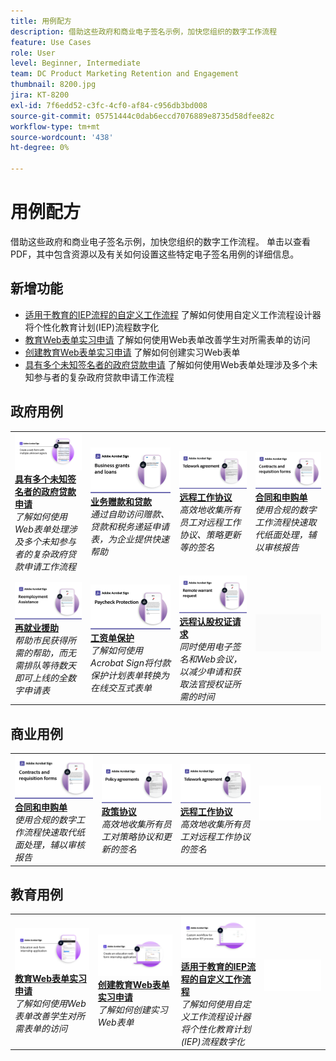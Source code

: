 ```yaml
---
title: 用例配方
description: 借助这些政府和商业电子签名示例，加快您组织的数字工作流程
feature: Use Cases
role: User
level: Beginner, Intermediate
team: DC Product Marketing Retention and Engagement
thumbnail: 8200.jpg
jira: KT-8200
exl-id: 7f6edd52-c3fc-4cf0-af84-c956db3bd008
source-git-commit: 05751444c0dab6eccd7076889e8735d58dfee82c
workflow-type: tm+mt
source-wordcount: '438'
ht-degree: 0%

---
```


# 用例配方

借助这些政府和商业电子签名示例，加快您组织的数字工作流程。 单击以查看PDF，其中包含资源以及有关如何设置这些特定电子签名用例的详细信息。

## 新增功能

* [适用于教育的IEP流程的自定义工作流程](usecase-edu-iep.md)
了解如何使用自定义工作流程设计器将个性化教育计划(IEP)流程数字化
* [教育Web表单实习申请](usecase-edu-intern.md)
了解如何使用Web表单改善学生对所需表单的访问
* [创建教育Web表单实习申请](usecase-edu-intern-create.md)
了解如何创建实习Web表单
* [具有多个未知签名者的政府贷款申请](webform-multiple-signers.md)
了解如何使用Web表单处理涉及多个未知参与者的复杂政府贷款申请工作流程

## 政府用例

<table style="table-layout:fixed">
<tr>
  <td>
    <a href="webform-multiple-signers.md">
      <img alt="具有多个未知签名者的政府贷款申请" src="../assets/Web-form-unknown.png" />
    </a>
    <div>
    <a href="webform-multiple-signers.md"><strong>具有多个未知签名者的政府贷款申请</strong></a>
    </div>
    <em>了解如何使用Web表单处理涉及多个未知参与者的复杂政府贷款申请工作流程</em>
    <br>
  </td> 
  <td>
    <a href="usecasegovgrants.md">
      <img alt="业务赠款和贷款" src="../assets/UC_Business.png" />
    </a>
    <div>
    <a href="usecasegovgrants.md"><strong>业务赠款和贷款</strong></a>
    </div>
    <em>通过自助访问赠款、贷款和税务递延申请表，为企业提供快速帮助</em>
    <br>
  </td> 
  <td>
    <a href="usecasegovtelework.md">
      <img alt="远程工作协议" src="../assets/UC_MegasignR.png" />
    </a>
    <div>
    <a href="usecasegovtelework.md"><strong>远程工作协议</strong></a>
    </div>
    <em>高效地收集所有员工对远程工作协议、策略更新等的签名</em>
    <br>
  </td>
  <td>
    <a href="usecasegovcontracts.md">
      <img alt="合同和申购单" src="../assets/UC_WorkflowR.png" />
    </a>
    <div>
    <a href="usecasegovcontracts.md"><strong>合同和申购单</strong></a>
    </div>
    <em>使用合规的数字工作流程快速取代纸面处理，辅以审核报告</em>
    <br>
  </td>
</tr>
<tr>
 <td>
    <a href="usecasegovreemployment.md">
      <img alt="再就业援助" src="../assets/UC_WebformsR.png" />
    </a>
    <div>
    <a href="usecasegovreemployment.md"><strong>再就业援助</strong></a>
    </div>
    <em>帮助市民获得所需的帮助，而无需排队等待数天即可上线的全数字申请表</em>
    <br>
  </td>
  <td>
    <a href="usecasegovpaycheck.md">
      <img alt="工资单保护" src="../assets/UC_PaycheckProtectionR.png" />
    </a>
    <div>
    <a href="usecasegovpaycheck.md"><strong>工资单保护</strong></a>
    </div>
    <em>了解如何使用Acrobat Sign将付款保护计划表单转换为在线交互式表单</em>
    <br>
  </td>
  <td>
    <a href="usecasegovremote.md">
      <img alt="远程认股权证请求" src="../assets/UC_Remote_WarrantR.png" />
    </a>
    <div>
    <a href="usecasegovremote.md"><strong>远程认股权证请求</strong></a>
    </div>
    <em>同时使用电子签名和Web会议，以减少申请和获取法官授权证所需的时间</em>
    <br>
  </td>
  <td>
    <img alt="间隔物" src="../assets/Grayspacer.png" />
    <div>
    <br>
  </td>
</tr>
</table>

## 商业用例

<table style="table-layout:fixed">
<tr>
  <td>
    <a href="usecasecomcontracts.md">
      <img alt="合同和申购单" src="../assets/UC_WorkflowR.png" />
    </a>
    <div>
    <a href="usecasecomcontracts.md"><strong>合同和申购单</strong></a>
    </div>
    <em>使用合规的数字工作流程快速取代纸面处理，辅以审核报告</em>
    <br>
  </td> 
  <td>
    <a href="usecasecompolicy.md">
      <img alt="政策协议" src="../assets/UC_Policy.png" />
    </a>
    <div>
    <a href="usecasecompolicy.md"><strong>政策协议</strong></a>
    </div>
    <em>高效地收集所有员工对策略协议和更新的签名</em>
    <br>
  </td>
  <td>
    <a href="usecasecomtelework.md">
      <img alt="远程工作协议" src="../assets/UC_MegasignR.png" />
    </a>
    <div>
    <a href="usecasecomtelework.md"><strong>远程工作协议</strong></a>
    </div>
    <em>高效地收集所有员工对远程工作协议的签名</em>
    <br>
  </td>
  <td>
    <img alt="间隔物" src="../assets/Whitespacer.png" />
    <div>
    <br>
  </td>
</tr>
</table>

## 教育用例

<table style="table-layout:fixed">
<tr>
  <td>
    <a href="usecase-edu-intern.md">
      <img alt="教育Web表单实习申请" src="../assets/Webform-internship.png" />
    </a>
    <div>
    <a href="usecase-edu-intern.md"><strong>教育Web表单实习申请</strong></a>
    </div>
    <em>了解如何使用Web表单改善学生对所需表单的访问</em>
    <br>
  </td> 
  <td>
    <a href="usecase-edu-intern-create.md">
      <img alt="创建教育Web表单实习申请" src="../assets/Webform-internship-create.png" />
    </a>
    <div>
    <a href="usecase-edu-intern-create.md"><strong>创建教育Web表单实习申请</strong></a>
    </div>
    <em>了解如何创建实习Web表单</em>
    <br>
  </td> 
  <td>
    <a href="usecase-edu-iep.md">
      <img alt="适用于教育的IEP流程的自定义工作流程" src="../assets/Workflow-iep.png" />
    </a>
    <div>
    <a href="usecase-edu-iep.md"><strong>适用于教育的IEP流程的自定义工作流程</strong></a>
    </div>
    <em>了解如何使用自定义工作流程设计器将个性化教育计划(IEP)流程数字化</em>
    <br>
  </td>
  <td>
    <img alt="间隔物" src="../assets/Whitespacer.png" />
    <div>
    <br>
  </td>
</tr>
</table>

